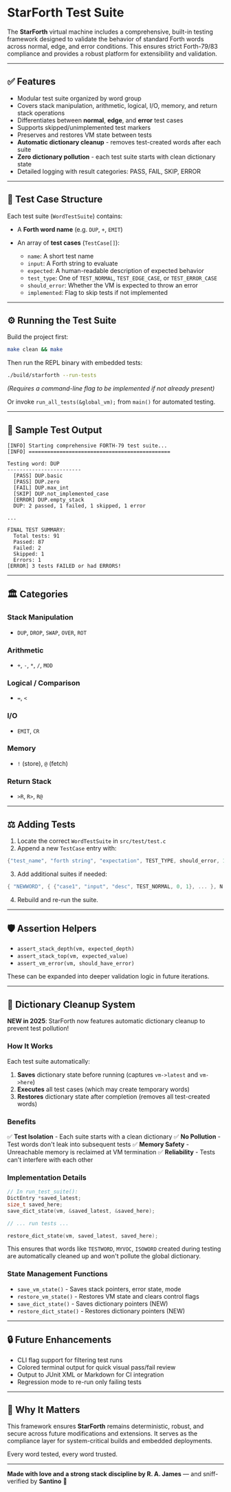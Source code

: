 # StarForth Test Suite

The **StarForth** virtual machine includes a comprehensive, built-in testing framework designed to validate the behavior
of standard Forth words across normal, edge, and error conditions. This ensures strict Forth-79/83 compliance and
provides a robust platform for extensibility and validation.

---

## ✅ Features

* Modular test suite organized by word group
* Covers stack manipulation, arithmetic, logical, I/O, memory, and return stack operations
* Differentiates between **normal**, **edge**, and **error** test cases
* Supports skipped/unimplemented test markers
* Preserves and restores VM state between tests
* **Automatic dictionary cleanup** - removes test-created words after each suite
* **Zero dictionary pollution** - each test suite starts with clean dictionary state
* Detailed logging with result categories: PASS, FAIL, SKIP, ERROR

---

## 🤖 Test Case Structure

Each test suite (`WordTestSuite`) contains:

* A **Forth word name** (e.g. `DUP`, `+`, `EMIT`)
* An array of **test cases** (`TestCase[]`):

    * `name`: A short test name
    * `input`: A Forth string to evaluate
    * `expected`: A human-readable description of expected behavior
    * `test_type`: One of `TEST_NORMAL`, `TEST_EDGE_CASE`, or `TEST_ERROR_CASE`
    * `should_error`: Whether the VM is expected to throw an error
    * `implemented`: Flag to skip tests if not implemented

---

## ⚙️ Running the Test Suite

Build the project first:

```bash
make clean && make
```

Then run the REPL binary with embedded tests:

```bash
./build/starforth --run-tests
```

*(Requires a command-line flag to be implemented if not already present)*

Or invoke `run_all_tests(&global_vm);` from `main()` for automated testing.

---

## 🤷 Sample Test Output

```
[INFO] Starting comprehensive FORTH-79 test suite...
[INFO] ==============================================

Testing word: DUP
------------------------
  [PASS] DUP.basic
  [PASS] DUP.zero
  [FAIL] DUP.max_int
  [SKIP] DUP.not_implemented_case
  [ERROR] DUP.empty_stack
  DUP: 2 passed, 1 failed, 1 skipped, 1 error

...

FINAL TEST SUMMARY:
  Total tests: 91
  Passed: 87
  Failed: 2
  Skipped: 1
  Errors: 1
[ERROR] 3 tests FAILED or had ERRORS!
```

---

## 🏛️ Categories

### Stack Manipulation

* `DUP`, `DROP`, `SWAP`, `OVER`, `ROT`

### Arithmetic

* `+`, `-`, `*`, `/`, `MOD`

### Logical / Comparison

* `=`, `<`

### I/O

* `EMIT`, `CR`

### Memory

* `!` (store), `@` (fetch)

### Return Stack

* `>R`, `R>`, `R@`

---

## ⚖️ Adding Tests

1. Locate the correct `WordTestSuite` in `src/test/test.c`
2. Append a new `TestCase` entry with:

```c
{"test_name", "forth string", "expectation", TEST_TYPE, should_error, 1},
```

3. Add additional suites if needed:

```c
{ "NEWWORD", { {"case1", "input", "desc", TEST_NORMAL, 0, 1}, ... }, N },
```

4. Rebuild and re-run the suite.

---

## 🛡️ Assertion Helpers

* `assert_stack_depth(vm, expected_depth)`
* `assert_stack_top(vm, expected_value)`
* `assert_vm_error(vm, should_have_error)`

These can be expanded into deeper validation logic in future iterations.

---

## 🧹 Dictionary Cleanup System

**NEW in 2025**: StarForth now features automatic dictionary cleanup to prevent test pollution!

### How It Works

Each test suite automatically:

1. **Saves** dictionary state before running (captures `vm->latest` and `vm->here`)
2. **Executes** all test cases (which may create temporary words)
3. **Restores** dictionary state after completion (removes all test-created words)

### Benefits

✅ **Test Isolation** - Each suite starts with a clean dictionary
✅ **No Pollution** - Test words don't leak into subsequent tests
✅ **Memory Safety** - Unreachable memory is reclaimed at VM termination
✅ **Reliability** - Tests can't interfere with each other

### Implementation Details

```c
// In run_test_suite():
DictEntry *saved_latest;
size_t saved_here;
save_dict_state(vm, &saved_latest, &saved_here);

// ... run tests ...

restore_dict_state(vm, saved_latest, saved_here);
```

This ensures that words like `TESTWORD`, `MYVOC`, `ISOWORD` created during testing are automatically cleaned up and
won't pollute the global dictionary.

### State Management Functions

* `save_vm_state()` - Saves stack pointers, error state, mode
* `restore_vm_state()` - Restores VM state and clears control flags
* `save_dict_state()` - Saves dictionary pointers (NEW)
* `restore_dict_state()` - Restores dictionary pointers (NEW)

---

## 🔒 Future Enhancements

* CLI flag support for filtering test runs
* Colored terminal output for quick visual pass/fail review
* Output to JUnit XML or Markdown for CI integration
* Regression mode to re-run only failing tests

---

## 🚀 Why It Matters

This framework ensures **StarForth** remains deterministic, robust, and secure across future modifications and
extensions. It serves as the compliance layer for system-critical builds and embedded deployments.

Every word tested, every word trusted.

---

**Made with love and a strong stack discipline by R. A. James** — and sniff-verified by **Santino** 🐾
